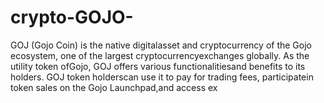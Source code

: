 # crypto-GOJO-
GOJ (Gojo Coin) is the native digitalasset and cryptocurrency of the Gojo ecosystem, one of the largest cryptocurrencyexchanges globally. As the utility token ofGojo, GOJ offers various functionalitiesand benefits to its holders. GOJ token holderscan use it to pay for trading fees, participatein token sales on the Gojo Launchpad,and access ex

